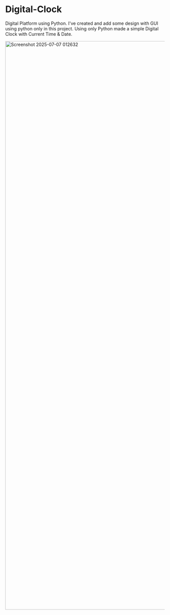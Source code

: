 # Digital-Clock
Digital Platform using Python. I've created and add some design with GUI using python only in this project. Using only Python made a simple Digital Clock with Current Time &amp; Date.

<img width="2880" height="1800" alt="Screenshot 2025-07-07 012632" src="https://github.com/user-attachments/assets/f1fa3da9-4c61-46fe-9ef2-8018df14324d" />



